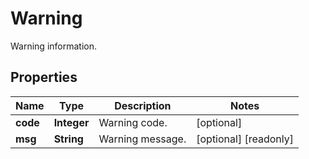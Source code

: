 

# Warning

Warning information.
## Properties

Name | Type | Description | Notes
------------ | ------------- | ------------- | -------------
**code** | **Integer** | Warning code. |  [optional]
**msg** | **String** | Warning message. |  [optional] [readonly]



